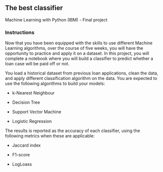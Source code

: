 ## The best classifier
Machine Learning with Python (IBM) - Final project

### Instructions

Now that you have been equipped with the skills to use different Machine Learning algorithms, over the course of five weeks, you will have the opportunity to practice and apply it on a dataset. In this project, you will complete a notebook where you will build a classifier to predict whether a loan case will be paid off or not.

You load a historical dataset from previous loan applications, clean the data, and apply different classification algorithm on the data. You are expected to use the following algorithms to build your models:

- k-Nearest Neighbour

- Decision Tree

- Support Vector Machine

- Logistic Regression

The results is reported as the accuracy of each classifier, using the following metrics when these are applicable:

- Jaccard index

- F1-score

- LogLoass
